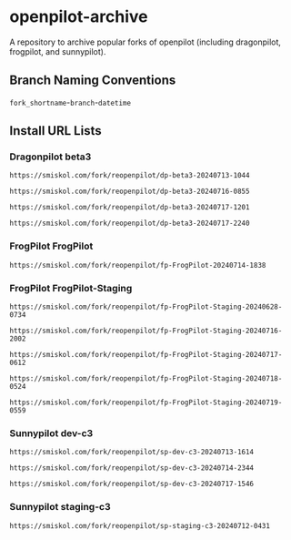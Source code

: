 # openpilot-archive
A repository to archive popular forks of openpilot (including dragonpilot, frogpilot, and sunnypilot).

## Branch Naming Conventions
`fork_shortname`-`branch`-`datetime`

## Install URL Lists
### Dragonpilot beta3
```
https://smiskol.com/fork/reopenpilot/dp-beta3-20240713-1044
```
```
https://smiskol.com/fork/reopenpilot/dp-beta3-20240716-0855
```
```
https://smiskol.com/fork/reopenpilot/dp-beta3-20240717-1201
```
```
https://smiskol.com/fork/reopenpilot/dp-beta3-20240717-2240
```
### FrogPilot FrogPilot
```
https://smiskol.com/fork/reopenpilot/fp-FrogPilot-20240714-1838
```
### FrogPilot FrogPilot-Staging
```
https://smiskol.com/fork/reopenpilot/fp-FrogPilot-Staging-20240628-0734
```
```
https://smiskol.com/fork/reopenpilot/fp-FrogPilot-Staging-20240716-2002
```
```
https://smiskol.com/fork/reopenpilot/fp-FrogPilot-Staging-20240717-0612
```
```
https://smiskol.com/fork/reopenpilot/fp-FrogPilot-Staging-20240718-0524
```
```
https://smiskol.com/fork/reopenpilot/fp-FrogPilot-Staging-20240719-0559
```
### Sunnypilot dev-c3
```
https://smiskol.com/fork/reopenpilot/sp-dev-c3-20240713-1614
```
```
https://smiskol.com/fork/reopenpilot/sp-dev-c3-20240714-2344
```
```
https://smiskol.com/fork/reopenpilot/sp-dev-c3-20240717-1546
```
### Sunnypilot staging-c3
```
https://smiskol.com/fork/reopenpilot/sp-staging-c3-20240712-0431
```
